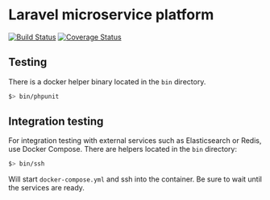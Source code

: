 # Laravel microservice platform
[![Build Status](https://cloud.drone.io/api/badges/beam-australia/platform-php/status.svg)](https://cloud.drone.io/beam-australia/platform-php)
[![Coverage Status](https://coveralls.io/repos/github/beam-australia/platform-php/badge.svg?branch=master)](https://coveralls.io/github/beam-australia/platform-php?branch=master)

## Testing

There is a docker helper binary located in the `bin` directory.

```bash
$> bin/phpunit
```

## Integration testing

For integration testing with external services such as Elasticsearch or Redis, use Docker Compose. There are helpers located in the `bin` directory:

```bash
$> bin/ssh
```

Will start `docker-compose.yml` and ssh into the container. Be sure to wait until the services are ready.




